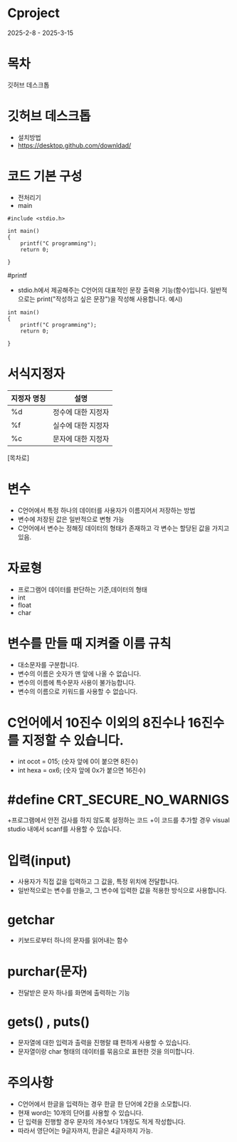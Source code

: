 # Cproject
 2025-2-8 - 2025-3-15
# 목차
깃허브 데스크톱
# 깃허브 데스크톱
+ 설치방법
+ https://desktop.github.com/downldad/
# 코드 기본 구성
+ 전처리기
+ main
```
#include <stdio.h>

int main()
{
    printf("C programming");
    return 0;

}
```
#printf
+ stdio.h에서 제공해주는 C언어의 대표적인 문장 출력용 기능(함수)입니다. 일반적으로는 print("작성하고 싶은 문장")을 작성해 사용합니다.
예시)
```
int main()
{
    printf("C programming");
    return 0;

}
```
# 서식지정자 
|지정자 명칭|설명|
|-----|-----|
|%d|정수에 대한 지정자|
|%f|실수에 대한 지정자|
|%c|문자에 대한 지정자|

[목차로]

# 변수
+ C언어에서 특정 하나의 데이터를 사용자가 이름지어서 저장하는 방법
+ 변수에 저장된 값은 일반적으로 변형 가능
+ C언어에서 변수는 정해징 데이터의 형태가 존재하고 각 변수는 할당된 값을 가지고 있음.

# 자료형
+ 프로그램어 데이터를 판단하는 기준,데이터의 형태
+ int
+ float
+ char

# 변수를 만들 때 지켜줄 이름 규칙
+ 대소문자를 구분합니다.
+ 변수의 이름은 숫자가 맨 앞에 나올 수 없습니다.
+ 변수의 이름에 특수문자 사용이 불가능합니다.
+ 변수의 이름으로 키워드를 사용할 수 없습니다.

# C언어에서 10진수 이외의 8진수나 16진수를 지정할 수 있습니다.
+ int ocot = 015; (숫자 앞에 0이 붙으면 8진수)
+ int hexa = ox6; (숫자 앞에 0x가 붙으면 16진수)

# #define CRT_SECURE_NO_WARNIGS
+프로그램에서 안전 검사를 하지 않도록 설정하는 코드
+이 코드를 추가할 경우 visual studio 내에서 scanf를 사용할 수 있습니다.

# 입력(input)
+ 사용자가 직접 값을 입력하고 그 값을, 특정 위치에 전달합니다.
+ 일반적으로는 변수를 만들고, 그 변수에 입력한 값을 적용한 방식으로 사용합니다.

# getchar
+ 키보드로부터 하나의 문자를 읽어내는 함수

# purchar(문자)
+ 전달받은 문자 하나를 화면에 출력하는 기능

# gets() , puts()
+ 문자열에 대한 입력과 출력을 진행랄 떄 편하게 사용할 수 있습니다.
+ 문자열이랑 char 형태의 데이터를 묶음으로 표현한 것을 의미합니다.

# 주의사항
+ C언어에서 한글을 입력하는 경우 한글 한 단어에 2칸을 소모합니다.
+ 현재 word는 10개의 단어를 사용할 수 있습니다.
+ 단 입력을 진행할 경우 문자의 개수보다 1개정도 적게 작성합니다.
+ 따라서 영단어는 9글자까지, 한글은 4글자까지 가능.

